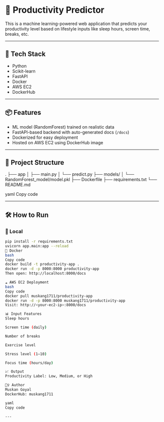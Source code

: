 # 🧠 Productivity Predictor

This is a machine learning-powered web application that predicts your productivity level based on lifestyle inputs like sleep hours, screen time, breaks, etc.

---

## 🚀 Tech Stack

- Python
- Scikit-learn
- FastAPI
- Docker
- AWS EC2
- DockerHub

---

## 📦 Features

- ML model (RandomForest) trained on realistic data
- FastAPI-based backend with auto-generated docs (`/docs`)
- Dockerized for easy deployment
- Hosted on AWS EC2 using DockerHub image

---

## 📁 Project Structure

.
├── app
│ ├── main.py
│ └── predict.py
├── models/
│ └── RandomForest_model/model.pkl
├── Dockerfile
├── requirements.txt
└── README.md

yaml
Copy code

---

## 🛠️ How to Run

### 🔧 Local

```bash
pip install -r requirements.txt
uvicorn app.main:app --reload
🐳 Docker
bash
Copy code
docker build -t productivity-app .
docker run -d -p 8000:8000 productivity-app
Then open: http://localhost:8000/docs

☁️ AWS EC2 Deployment
bash
Copy code
docker pull muskang1711/productivity-app
docker run -d -p 8000:8000 muskang1711/productivity-app
Visit: http://<your-ec2-ip>:8000/docs

📊 Input Features
Sleep hours

Screen time (daily)

Number of breaks

Exercise level

Stress level (1–10)

Focus time (hours/day)

📈 Output
Productivity Label: Low, Medium, or High

🙋‍♀️ Author
Muskan Goyal
DockerHub: muskang1711

yaml
Copy code

---
